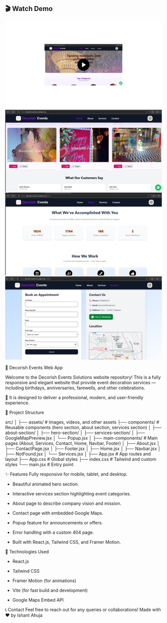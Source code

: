 ## 🎬 Watch Demo

[![Watch the demo](./src/assets/previewPhotos/decorish-video-button.png)](https://drive.google.com/file/d/1POoMxZqlAXwMaEO5jbJ4_-MvwadsS2Lw/view?usp=drive_link)
![Alt text](src/assets/previewPhotos/photo1.png)
![Alt text](src/assets/previewPhotos/photo2.png)
![Alt text](src/assets/previewPhotos/photo3.png)

🎉 Decorish Events Web App

Welcome to the  Decorish Events Solutions website repository!
This is a fully responsive and elegant website that provide event decoration services — including birthdays, anniversaries, farewells, and other celebrations.

🌟 It is designed to deliver a professional, modern, and user-friendly experience.

📂 Project Structure

src/
│
├── assets/               # Images, videos, and other assets
├── components/           # Reusable components (hero section, about section, services section)
│    ├── about-section/
│    ├── hero-section/
│    ├── services-section/
│    ├── GoogleMapPreview.jsx
│    └── Popup.jsx
│
├── main-components/      # Main pages (About, Services, Contact, Home, Navbar, Footer)
│    ├── About.jsx
│    ├── ContactPage.jsx
│    ├── Footer.jsx
│    ├── Home.jsx
│    ├── Navbar.jsx
│    ├── NotFound.jsx
│    └── Services.jsx
│
├── App.jsx                # App routes and layout
├── App.css                # Global styles
├── index.css              # Tailwind and custom styles
└── main.jsx               # Entry point

✨ Features
Fully responsive for mobile, tablet, and desktop.

* Beautiful animated hero section.

* Interactive services section highlighting event categories.

* About page to describe company vision and mission.

* Contact page with embedded Google Maps.

* Popup feature for announcements or offers.

* Error handling with a custom 404 page.

* Built with React.js, Tailwind CSS, and Framer Motion.


🚀 Technologies Used

* React.js

* Tailwind CSS

* Framer Motion (for animations)

* Vite (for fast build and development)

* Google Maps Embed API


📞 Contact
Feel free to reach out for any queries or collaborations!
Made with ❤️ by Ishant Ahuja
